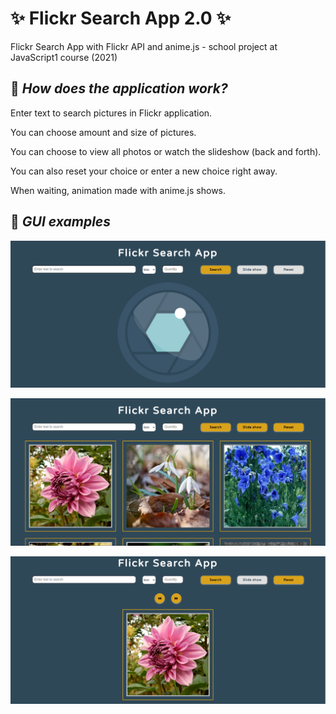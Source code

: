 # :sparkles: Flickr Search App 2.0 :sparkles:
Flickr Search App with Flickr API and anime.js - school project at JavaScript1 course (2021) 

## :pushpin: _How does the application work?_
Enter text to search pictures in Flickr application.

You can choose amount and size of pictures. 

You can choose to view all photos or watch the slideshow (back and forth).

You can also reset your choice or enter a new choice right away.

When waiting, animation made with anime.js shows.

## :pushpin: _GUI examples_

![Flickr Search App 1](/img/flickr1.png)

![Flickr Search App 2](/img/flickr2.png)

![Flickr Search App 3](/img/flickr3.png)
